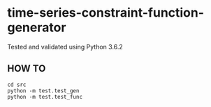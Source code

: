 # time-series-constraint-function-generator

Tested and validated using Python 3.6.2

## HOW TO

```
cd src
python -m test.test_gen
python -m test.test_func
```